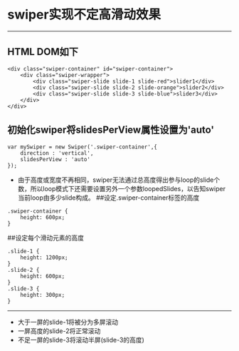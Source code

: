 # swiper实现不定高滑动效果
---
## HTML DOM如下
```
<div class="swiper-container" id="swiper-container">
	<div class="swiper-wrapper">
		<div class="swiper-slide slide-1 slide-red">slider1</div>
		<div class="swiper-slide slide-2 slide-orange">slider2</div>
		<div class="swiper-slide slide-3 slide-blue">slider3</div>
	</div>
</div>
```
## 初始化swiper将slidesPerView属性设置为'auto'
```
var mySwiper = new Swiper('.swiper-container',{
	direction : 'vertical',
	slidesPerView : 'auto'
});
```
* 由于高度或宽度不再相同，swiper无法通过总高度得出参与loop的slide个数，所以loop模式下还需要设置另外一个参数loopedSlides，以告知swiper当前loop由多少slide构成。
##设定.swiper-container标签的高度
```
.swiper-container {
	height: 600px;
}
```
##设定每个滑动元素的高度
```
.slide-1 {
	height: 1200px;
}
.slide-2 {
	height: 600px;
}
.slide-3 {
	height: 300px;
}
```
---
* 大于一屏的slide-1将被分为多屏滚动
* 一屏高度的slide-2将正常滚动
* 不足一屏的slide-3将滚动半屏(slide-3的高度)
